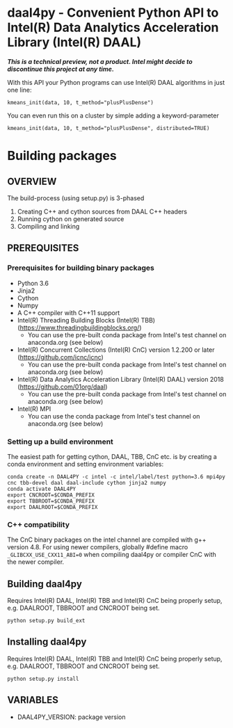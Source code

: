 # daal4py - Convenient Python API to Intel(R) Data Analytics Acceleration Library (Intel(R) DAAL)

**_This is a technical preview, not a product. Intel might decide to discontinue this project at any time._**

With this API your Python programs can use Intel(R) DAAL algorithms in just one line:
```
kmeans_init(data, 10, t_method="plusPlusDense")
```
You can even run this on a cluster by simple adding a keyword-parameter
```
kmeans_init(data, 10, t_method="plusPlusDense", distributed=TRUE)
```

# Building packages


## OVERVIEW
The build-process (using setup.py) is 3-phased
1. Creating C++ and cython sources from DAAL C++ headers
2. Running cython on generated source
3. Compiling and linking

## PREREQUISITES
### Prerequisites for building binary packages
* Python 3.6
* Jinja2
* Cython
* Numpy
* A C++ compiler with C++11 support
* Intel(R) Threading Building Blocks (Intel(R) TBB) (https://www.threadingbuildingblocks.org/)
  * You can use the pre-built conda package from Intel's test channel on anaconda.org (see below)
* Intel(R) Concurrent Collections (Intel(R) CnC) version 1.2.200 or later (https://github.com/icnc/icnc)
  * You can use the pre-built conda package from Intel's test channel on anaconda.org (see below)
* Intel(R) Data Analytics Acceleration Library (Intel(R) DAAL) version 2018 (https://github.com/01org/daal)
  * You can use the pre-built conda package from Intel's test channel on anaconda.org (see below)
* Intel(R) MPI
  * You can use the conda package from Intel's test channel on anaconda.org (see below)

### Setting up a build environment
The easiest path for getting cython, DAAL, TBB, CnC etc. is by creating a conda environment and setting environment variables:
```
conda create -n DAAL4PY -c intel -c intel/label/test python=3.6 mpi4py cnc tbb-devel daal daal-include cython jinja2 numpy
conda activate DAAL4PY
export CNCROOT=$CONDA_PREFIX
export TBBROOT=$CONDA_PREFIX
export DAALROOT=$CONDA_PREFIX
```

### C++ compatibility
The CnC binary packages on the intel channel are compiled with g++ version 4.8. For using newer compilers, globally #define macro ```_GLIBCXX_USE_CXX11_ABI=0``` when compiling daal4py or compiler CnC with the newer compiler.

## Building daal4py
Requires Intel(R) DAAL, Intel(R) TBB and Intel(R) CnC being properly setup, e.g. DAALROOT, TBBROOT and CNCROOT being set.
```
python setup.py build_ext
```

## Installing daal4py
Requires Intel(R) DAAL, Intel(R) TBB and Intel(R) CnC being properly setup, e.g. DAALROOT, TBBROOT and CNCROOT being set.
```
python setup.py install
```

## VARIABLES
* DAAL4PY_VERSION: package version
